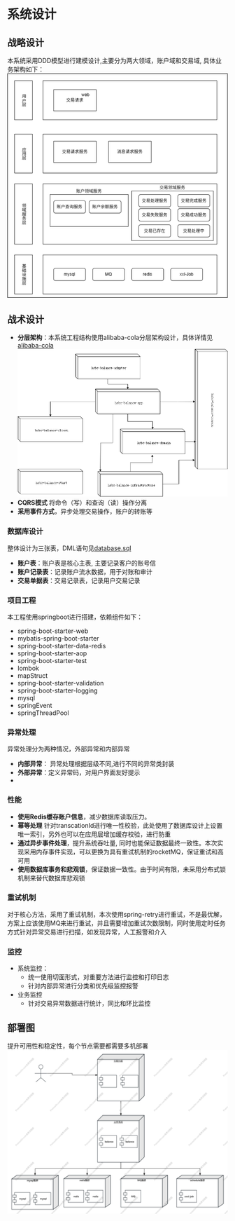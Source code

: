 # 系统设计

## 战略设计
本系统采用DDD模型进行建模设计,主要分为两大领域，账户域和交易域,
具体业务架构如下：![系统架构图.png](images/%E7%B3%BB%E7%BB%9F%E6%9E%B6%E6%9E%84%E5%9B%BE.png)

## 战术设计

 - **分层架构**：本系统工程结构使用alibaba-cola分层架构设计，具体详情见[alibaba-cola](https://github.com/alibaba/COLA)
![分层架构.png](images/%E5%88%86%E5%B1%82%E6%9E%B6%E6%9E%84.png)
 - **CQRS模式** 将命令（写）和查询（读）操作分离
 - **采用事件方式**，异步处理交易操作，账户的转账等
### 数据库设计
整体设计为三张表，DML语句见[database.sql](database.sql)

- **账户表**：账户表是核心主表, 主要记录客户的账号信
- **账户记录表**：记录账户流水数据，用于对账和审计
- **交易单据表**：交易记录表，记录用户交易记录

### 项目工程

本工程使用springboot进行搭建，依赖组件如下：

- spring-boot-starter-web
- mybatis-spring-boot-starter
- spring-boot-starter-data-redis
- spring-boot-starter-aop
- spring-boot-starter-test
- lombok
- mapStruct
- spring-boot-starter-validation
- spring-boot-starter-logging
- mysql
- springEvent
- springThreadPool

### 异常处理
异常处理分为两种情况，外部异常和内部异常
- **内部异常**： 异常处理根据层级不同,进行不同的异常类封装
- **外部异常**：定义异常码，对用户界面友好提示
- 
### 性能
- **使用Redis缓存账户信息**，减少数据库读取压力。
- **幂等处理** 针对transcationId进行唯一性校验，此处使用了数据库设计上设置唯一索引，另外也可以在应用层增加缓存校验，进行防重
- **通过异步事件处理**，提升系统吞吐量, 同时也能保证数据最终一致性。本次实现采用内存事件实现，可以更换为具有重试机制的rocketMQ，保证重试和高可用
- **使用数据库事务和悲观锁**，保证数据一致性。由于时间有限，未采用分布式锁机制来替代数据库悲观锁

### 重试机制
对于核心方法，采用了重试机制，本次使用spring-retry进行重试，不是最优解，方案上应该使用MQ来进行重试，并且需要增加重试次数限制，同时使用定时任务方式针对异常交易进行扫描，如发现异常，人工报警和介入

### 监控
 - 系统监控：
   - 统一使用切面形式，对重要方法进行监控和打印日志
   - 针对内部异常进行分类和优先级监控报警
 - 业务监控
   - 针对交易异常数据进行统计，同比和环比监控

## 部署图
提升可用性和稳定性，每个节点需要都需要多机部署
 ![部署图.png](images/%E9%83%A8%E7%BD%B2%E5%9B%BE.png)
